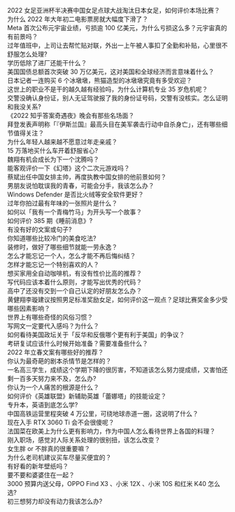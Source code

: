 2022 女足亚洲杯半决赛中国女足点球大战淘汰日本女足，如何评价本场比赛？  
为什么 2022 年大年初二电影票房就大幅度下滑了？  
Meta 首次公布元宇宙业绩，亏损逾 100 亿美元，为什么亏损这么多？元宇宙真的有前景吗？  
过年值班中，上司让去帮忙贴对联，外出一上午被人事扣了全勤和补贴，心里很不舒服怎么处理?  
学历低除了进厂还能干什么？  
美国国债总额首次突破 30 万亿美元，这对美国和全球经济而言意味着什么？  
日本记者一连购买 6 个冰墩墩，熊猫造型的冰墩墩究竟有多受欢迎？  
这世上的职业不是干的越久越有经验吗，为什么计算机专业 35 岁危机呢？  
交警没确认身份证，别人无证驾驶报了我的身份证号码，交警有没核实。怎么证明和我没关系?  
《2022 知乎答案奇遇夜》晚会有那些名场面？  
拜登发表声明称「『伊斯兰国』最高头目在美军袭击行动中自杀身亡」，还有哪些细节值得关注？  
为什么年轻人越来越不愿意过年走亲戚？  
15 万落地买什么车开着舒服省心?  
魏翔有机会成长为下一个沈腾吗？  
能客观评价一下《幻塔》这个二次元游戏吗？  
蔡斌出任中国女排主帅，再度执教中国女排的他前景如何？  
男朋友说怕耽误我的青春，可能会分手，我该怎么办？  
Windows Defender 是否比火绒等安全软件更好？  
过年你拍过最有年味的一张照片是什么？  
如何以「我有一个青梅竹马」为开头写一个故事？  
如何评价 385 期《睡前消息》?  
有没有好的文案或句子?  
你知道哪些比较冷门的美食吃法?  
装修时，做好了哪些细节就能一劳永逸？  
怎么才能忘记一个人，怎么才能不再后悔纠结？  
怎样才能忘记一个特别喜欢的人？  
想买家用全自动咖啡机，有没有性价比高的推荐？  
写代码应该本着什么原则，才能写出优秀的代码？  
高中了还没有交到一个自己认定的好朋友怎么办？  
黄健翔李璇建议按照男足标准奖励女足，如何评价这一观点？足球比赛奖金多少受哪些因素影响？  
世界上有哪些奇怪的风俗习惯？  
写网文一定要代入感吗？为什么？  
如何看待美国政坛关于「反华和反俄哪个更有利于美国」的争议？  
考研复试应该什么时候开始准备？需要准备些什么？  
2022 年立春文案有哪些好的推荐？  
你认为最奇葩的剧本杀情节是怎样的？  
一名高三学生，成绩这个学期下降的很厉害，不知道该怎么努力提成绩，又害怕还剩一百多天努力来不及，怎么办?  
你认为一个人痛苦的根源是什么？  
如何评价《英雄联盟》新辅助英雄「蕾娜塔」的技能设定？  
专升本，英语到底怎么学?  
中国高铁运营里程突破 4 万公里，可绕地球赤道一圈，这说明了什么？  
现在入手 RTX 3060 Ti 会不会很傻呢？  
法国菜在欧美上为什么更有影响力，作为中国人怎么看待世界上各国的料理？  
刚入职场，感觉对人际关系处理的很别扭，该怎么改变？  
女生胖 or 不胖真的很重要嘛？  
为什么老司机建议买车尽量买便宜的？  
有好看的新年壁纸吗？  
要不要和婆婆住在一起？  
3000 预算内送父母，OPPO Find X3 、小米 12X 、小米 10S 和红米 K40 怎么选?  
初三想努力却没有动力我该怎么办?  
